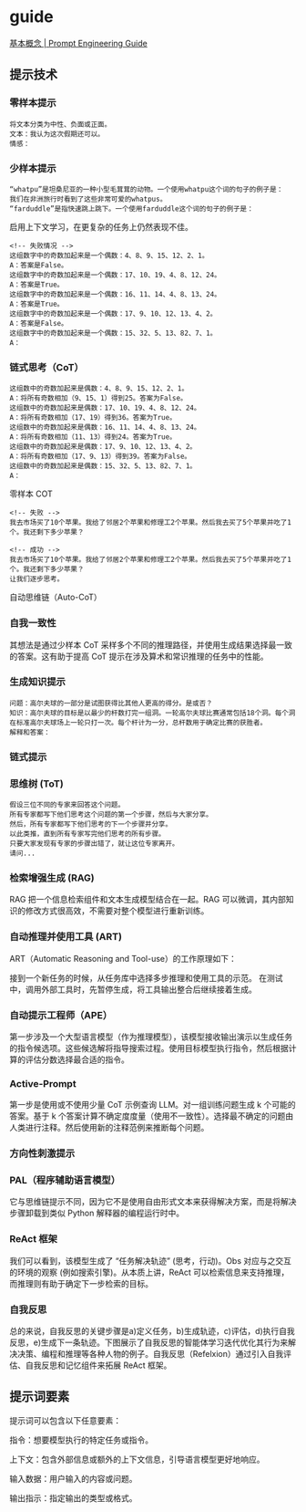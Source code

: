 # guide

[基本概念 | Prompt Engineering Guide](https://www.promptingguide.ai/zh/introduction/basics)

## 提示技术

### 零样本提示

```
将文本分类为中性、负面或正面。
文本：我认为这次假期还可以。
情感：
```

### 少样本提示

```
“whatpu”是坦桑尼亚的一种小型毛茸茸的动物。一个使用whatpu这个词的句子的例子是：
我们在非洲旅行时看到了这些非常可爱的whatpus。
“farduddle”是指快速跳上跳下。一个使用farduddle这个词的句子的例子是：
```

启用上下文学习，在更复杂的任务上仍然表现不佳。

```
<!-- 失败情况 -->
这组数字中的奇数加起来是一个偶数：4、8、9、15、12、2、1。
A：答案是False。
这组数字中的奇数加起来是一个偶数：17、10、19、4、8、12、24。
A：答案是True。
这组数字中的奇数加起来是一个偶数：16、11、14、4、8、13、24。
A：答案是True。
这组数字中的奇数加起来是一个偶数：17、9、10、12、13、4、2。
A：答案是False。
这组数字中的奇数加起来是一个偶数：15、32、5、13、82、7、1。
A：
```

### 链式思考（CoT）

```
这组数中的奇数加起来是偶数：4、8、9、15、12、2、1。
A：将所有奇数相加（9、15、1）得到25。答案为False。
这组数中的奇数加起来是偶数：17、10、19、4、8、12、24。
A：将所有奇数相加（17、19）得到36。答案为True。
这组数中的奇数加起来是偶数：16、11、14、4、8、13、24。
A：将所有奇数相加（11、13）得到24。答案为True。
这组数中的奇数加起来是偶数：17、9、10、12、13、4、2。
A：将所有奇数相加（17、9、13）得到39。答案为False。
这组数中的奇数加起来是偶数：15、32、5、13、82、7、1。
A：
```

零样本 COT

```
<!-- 失败 -->
我去市场买了10个苹果。我给了邻居2个苹果和修理工2个苹果。然后我去买了5个苹果并吃了1个。我还剩下多少苹果？
```

```
<!-- 成功 -->
我去市场买了10个苹果。我给了邻居2个苹果和修理工2个苹果。然后我去买了5个苹果并吃了1个。我还剩下多少苹果？
让我们逐步思考。
```

自动思维链（Auto-CoT）

### 自我一致性

其想法是通过少样本 CoT 采样多个不同的推理路径，并使用生成结果选择最一致的答案。这有助于提高 CoT 提示在涉及算术和常识推理的任务中的性能。

### 生成知识提示

```
问题：高尔夫球的一部分是试图获得比其他人更高的得分。是或否？
知识：高尔夫球的目标是以最少的杆数打完一组洞。一轮高尔夫球比赛通常包括18个洞。每个洞在标准高尔夫球场上一轮只打一次。每个杆计为一分，总杆数用于确定比赛的获胜者。
解释和答案：
```

### 链式提示

### 思维树 (ToT)

```
假设三位不同的专家来回答这个问题。
所有专家都写下他们思考这个问题的第一个步骤，然后与大家分享。
然后，所有专家都写下他们思考的下一个步骤并分享。
以此类推，直到所有专家写完他们思考的所有步骤。
只要大家发现有专家的步骤出错了，就让这位专家离开。
请问...
```

### 检索增强生成 (RAG)

RAG 把一个信息检索组件和文本生成模型结合在一起。RAG 可以微调，其内部知识的修改方式很高效，不需要对整个模型进行重新训练。

### 自动推理并使用工具 (ART)

ART（Automatic Reasoning and Tool-use）的工作原理如下：

接到一个新任务的时候，从任务库中选择多步推理和使用工具的示范。
在测试中，调用外部工具时，先暂停生成，将工具输出整合后继续接着生成。

### 自动提示工程师（APE）

第一步涉及一个大型语言模型（作为推理模型），该模型接收输出演示以生成任务的指令候选项。这些候选解将指导搜索过程。使用目标模型执行指令，然后根据计算的评估分数选择最合适的指令。

### Active-Prompt

第一步是使用或不使用少量 CoT 示例查询 LLM。对一组训练问题生成 k 个可能的答案。基于 k 个答案计算不确定度度量（使用不一致性）。选择最不确定的问题由人类进行注释。然后使用新的注释范例来推断每个问题。

### 方向性刺激提示

### PAL（程序辅助语言模型）

它与思维链提示不同，因为它不是使用自由形式文本来获得解决方案，而是将解决步骤卸载到类似 Python 解释器的编程运行时中。

### ReAct 框架

我们可以看到，该模型生成了 “任务解决轨迹” (思考，行动)。Obs 对应与之交互的环境的观察 (例如搜索引擎)。从本质上讲，ReAct 可以检索信息来支持推理，而推理则有助于确定下一步检索的目标。

### 自我反思

总的来说，自我反思的关键步骤是a)定义任务，b)生成轨迹，c)评估，d)执行自我反思，e)生成下一条轨迹。下图展示了自我反思的智能体学习迭代优化其行为来解决决策、编程和推理等各种人物的例子。自我反思（Refelxion）通过引入自我评估、自我反思和记忆组件来拓展 ReAct 框架。

## 提示词要素

提示词可以包含以下任意要素：

指令：想要模型执行的特定任务或指令。

上下文：包含外部信息或额外的上下文信息，引导语言模型更好地响应。

输入数据：用户输入的内容或问题。

输出指示：指定输出的类型或格式。
